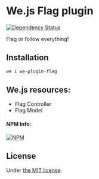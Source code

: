# We.js Flag plugin

[![Dependency Status](https://david-dm.org/wejs/we-plugin-flag.png)](https://david-dm.org/wejs/we-plugin-flag)

Flag or follow everything!

## Installation

```sh
we i we-plugin-flag
```

## We.js resources:

 - Flag Controller
 - Flag Model


#### NPM Info:
[![NPM](https://nodei.co/npm/we-plugin-flag.png?downloads=true&downloadRank=true&stars=true)](https://nodei.co/npm/we-plugin-flag/)

## License

Under [the MIT license](https://github.com/wejs/we/blob/master/LICENSE.md).
